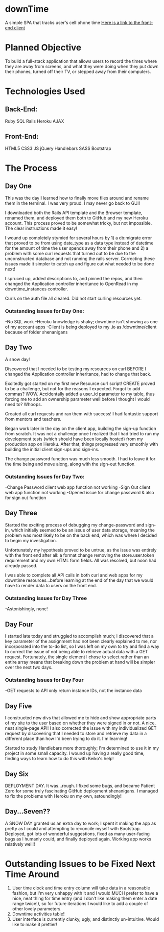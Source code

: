 # downTime
A simple SPA that tracks user's cell phone time
[Here is a link to the front-end client](https://github.com/HTarzwell/downTime_client)

# Planned Objective

To build a full-stack application that allows users to record the times where
they are away from screens, and what they were doing when they put down their
phones, turned off their TV, or stepped away from their computers.

# Technologies Used

## Back-End:

Ruby
SQL
Rails
Heroku
AJAX

## Front-End:

HTML5
CSS3
JS
jQuery
Handlebars
SASS
Bootstrap

# The Process

## Day One

This was the day I learned how to finally move files around and rename them in
the terminal.  I was very proud.  I may never go back to GUI!

I downloaded both the Rails API template and the Browser template, renamed them,
and deployed them both to GitHub and my new Heroku account.  This process proved
to be somewhat tricky, but not impossible.  The clear instructions made it easy!

I wound up completely stymied for several hours by 1) a db:migrate error that
proved to be from using date_type as a data type instead of datetime for the
amount of time the user spends away from their phone and 2) a problem with some
curl requests that turned out to be due to the unconstructed database and not
running the rails server.  Correcting these issues made it simpler to catch
up and figure out what needed to be done next!

I spruced up, added descriptions to, and pinned the repos, and then changed the
Application controller inheritance to OpenRead in my downtime_instances controller.

Curls on the auth file all cleared.  Did not start curling resources yet.

### Outstanding Issues for Day One:

-No SQL work
-Heroku knowledge is shaky; downtime isn't showing as one of my account apps
-Client is being deployed to my .io as /downtime/client because of folder
shenanigans

## Day Two

A snow day!

Discovered that I needed to be testing my resources on curl BEFORE I changed the
Application controller inheritance, had to change that back.

Excitedly got started on my first new Resource curl script!  CREATE proved to be
a challenge, but not for the reasons I expected.  Forgot to add commas?  WOW.
Accidentally added a user_id parameter to my table, thus forcing me to add an
ownership parameter well before I thought I would need to?  Whoops.

Created all curl requests and ran them with success!  I had fantastic support from
mentors and teachers.

Began work later in the day on the client app, building the sign-up function from
scratch.  It was not a challenge once I realized that I had tried to run my
development tests (which should have been locally hosted) from my production app
on Heroku.  After that, things progressed very smoothly with building the initial
client sign-ups and sign-ins.

The change password function was much less smooth.  I had to leave it for the time
being and move along, along with the sign-out function.

### Outstanding Issues for Day Two:

-Change Password client web app function not working
-Sign Out client web app function not working
-Opened issue for change password & also for sign out function

## Day Three

Started the exciting process of debugging my change-password and sign-in, which
initially seemed to be an issue of user data storage, meaning the problem was most
likely to be on the back end, which was where I decided to begin my investigation.

Unfortunately my hypothesis proved to be untrue, as the issue was entirely with
the front end after all: a format change removing the store.user.token requirement
and my own HTML form fields.  All was resolved, but noon had already passed.

I was able to complete all API calls in both curl and web apps for my downtime
resources...before learning at the end of the day that we would have to render
data to users on the front end.

### Outstanding Issues for Day Three

-Astonishingly, none!

## Day Four

I started late today and struggled to accomplish much; I discovered that a key
parameter of the assignment had not been clearly explained to me, nor incorporated
into the to-do list, so I was left on my own to try and find a way to correct the
issue of not being able to retrieve actual data with a GET request.  Fortunately,
the single element I chose to select rather than an entire array means that
breaking down the problem at hand will be simpler over the next two days.

### Outstanding Issues for Day Four

-GET requests to API only return instance IDs, not the instance data

## Day Five

I constructed new divs that allowed me to hide and show appropriate parts of
my site to the user based on whether they were signed in or not.  A nice, neat
single-page API!  I also corrected the issue with my individualized GET request
by discovering that I needed to store and retrieve my data in a different place
than how I'd been trying to do it.  I'm learning!

Started to study Handlebars more thoroughly; I'm determined to use it in my
project in some small capacity.  I wound up having a really good time, finding
ways to learn how to do this with Keiko's help!

## Day Six

DEPLOYMENT DAY.  It was...rough.  I fixed some bugs, and became Patient Zero for
some truly fascinating GitHub deployment shenanigans.  I managed to fix the
problems with Heroku on my own, astoundingly!

## Day...Seven??

A SNOW DAY granted us an extra day to work; I spent it making the app as pretty
as I could and attempting to reconcile myself with Bootstrap.  Deployed, got lots
of wonderful suggestions, fixed as many user-facing bugs as I humanly could,
and finally deployed again.  Working app works relatively well!!

# Outstanding Issues to be Fixed Next Time Around

1. User time clock and time entry column will take data in a reasonable fashion,
but I'm very unhappy with it and I would MUCH prefer to have a nice, neat thing
for time entry (and I don't like making them enter a date range twice!), so for
future iterations I would like to add a couple of other lovely parameters.
2. Downtime activities table!!
3. User interface is currently clunky, ugly, and distinctly un-intuitive.  Would
like to make it prettier!
